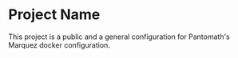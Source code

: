 # Project Name

This project is a public and a general configuration for Pantomath's Marquez docker configuration. 
